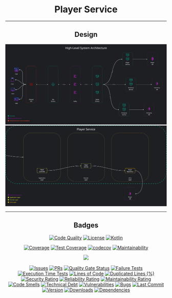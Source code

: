 <div align="center">

# Player Service

---

## Design

![architecture.jpg](docs%2Farchitecture.jpg)
![player-service.jpg](docs%2Fplayer-service.jpg)

---

## Badges

[![Code Quality](https://github.com/tiagodocouto/player-service/actions/workflows/main.yml/badge.svg)](https://github.com/tiagodocouto/player-service)
[![License](https://img.shields.io/github/license/tiagodocouto/player-service)](https://github.com/tiagodocouto/player-service)
[![Kotlin](https://img.shields.io/github/languages/top/tiagodocouto/player-service)](https://kotlinlang.org/)

[![Coverage](https://img.shields.io/sonar/coverage/tiagodocouto_player-service?style=flat&logo=sonarcloud&server=https%3A%2F%2Fsonarcloud.io)](https://sonarcloud.io/summary/new_code?id=tiagodocouto_player-service)
[![Test Coverage](https://api.codeclimate.com/v1/badges/2baf2202fc4257828154/test_coverage)](https://codeclimate.com/github/tiagodocouto/player-service/test_coverage)
[![codecov](https://codecov.io/gh/tiagodocouto/player-service/branch/main/graph/badge.svg?token=ZCUJHALKDL)](https://codecov.io/gh/tiagodocouto/player-service)
[![Maintainability](https://api.codeclimate.com/v1/badges/2baf2202fc4257828154/maintainability)](https://codeclimate.com/github/tiagodocouto/player-service/maintainability)

<a href="https://codecov.io/gh/tiagodocouto/player-service" >
<img src="https://codecov.io/gh/tiagodocouto/player-service/branch/main/graphs/sunburst.svg?token=ZCUJHALKDL"/>
</a>

[![Issues](https://img.shields.io/github/issues/tiagodocouto/player-service)](https://github.com/tiagodocouto/player-service)
[![PRs](https://img.shields.io/github/issues-pr-raw/tiagodocouto/player-service)](https://github.com/tiagodocouto/player-service)
[![Quality Gate Status](https://sonarcloud.io/api/project_badges/measure?project=tiagodocouto_player-service&metric=alert_status)](https://sonarcloud.io/summary/new_code?id=tiagodocouto_player-service)
[![Failure Tests](https://img.shields.io/sonar/tests/tiagodocouto_player-service?style=flat&logo=sonarcloud&server=https%3A%2F%2Fsonarcloud.io&compact_message)](https://sonarcloud.io/summary/new_code?id=tiagodocouto_player-service)
[![Execution Time Tests](https://img.shields.io/sonar/test_execution_time/tiagodocouto_player-service?style=flat&logo=sonarcloud&server=https%3A%2F%2Fsonarcloud.io)](https://sonarcloud.io/summary/new_code?id=tiagodocouto_player-service)
[![Lines of Code](https://sonarcloud.io/api/project_badges/measure?project=tiagodocouto_player-service&metric=ncloc)](https://sonarcloud.io/summary/new_code?id=tiagodocouto_player-service)
[![Duplicated Lines (%)](https://sonarcloud.io/api/project_badges/measure?project=tiagodocouto_player-service&metric=duplicated_lines_density)](https://sonarcloud.io/summary/new_code?id=tiagodocouto_player-service)
[![Security Rating](https://sonarcloud.io/api/project_badges/measure?project=tiagodocouto_player-service&metric=security_rating)](https://sonarcloud.io/summary/new_code?id=tiagodocouto_player-service)
[![Reliability Rating](https://sonarcloud.io/api/project_badges/measure?project=tiagodocouto_player-service&metric=reliability_rating)](https://sonarcloud.io/summary/new_code?id=tiagodocouto_player-service)
[![Maintainability Rating](https://sonarcloud.io/api/project_badges/measure?project=tiagodocouto_player-service&metric=sqale_rating)](https://sonarcloud.io/summary/new_code?id=tiagodocouto_player-service)
[![Code Smells](https://sonarcloud.io/api/project_badges/measure?project=tiagodocouto_player-service&metric=code_smells)](https://sonarcloud.io/summary/new_code?id=tiagodocouto_player-service)
[![Technical Debt](https://sonarcloud.io/api/project_badges/measure?project=tiagodocouto_player-service&metric=sqale_index)](https://sonarcloud.io/summary/new_code?id=tiagodocouto_player-service)
[![Vulnerabilities](https://sonarcloud.io/api/project_badges/measure?project=tiagodocouto_player-service&metric=vulnerabilities)](https://sonarcloud.io/summary/new_code?id=tiagodocouto_player-service)
[![Bugs](https://sonarcloud.io/api/project_badges/measure?project=tiagodocouto_player-service&metric=bugs)](https://sonarcloud.io/summary/new_code?id=tiagodocouto_player-service)
[![Last Commit](https://img.shields.io/github/last-commit/tiagodocouto/player-service)](https://github.com/tiagodocouto/player-service)
[![Version](https://img.shields.io/github/v/release/tiagodocouto/player-service?include_prereleases)](https://github.com/tiagodocouto/player-service)
[![Downloads](https://img.shields.io/github/downloads/tiagodocouto/player-service/total)](https://github.com/tiagodocouto/player-service)
[![Dependencies](https://img.shields.io/librariesio/github/tiagodocouto/player-service)](https://libraries.io/github/tiagodocouto/player-service)

</div>
